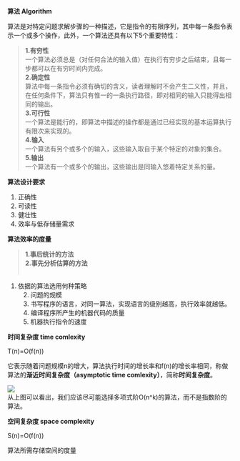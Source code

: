 __算法 Algorithm__

算法是对特定问题求解步骤的一种描述，它是指令的有限序列，其中每一条指令表示一个或多个操作，此外，一个算法还具有以下5个重要特性：
>__1.有穷性__
><br>一个算法必须总是（对任何合法的输入值）在执行有穷步之后结束，且每一步都可以在有穷时间内完成。
>__<br>2.确定性__
><br>算法中每一条指令必须有确切的含义，读者理解时不会产生二义性，并且，在任何条件下，算法只有惟一的一条执行路径，即对相同的输入只能得出相同的输出。
><br>__3.可行性__
><br>一个算法是能行的，即算法中描述的操作都是通过已经实现的基本运算执行有限次来实现的。
><br>__4.输入__
><br>一个算法有另个或多个的输入，这些输入取自于某个特定的对象的集合。
><br>__5.输出__
><br>一个算法有一个或多个的输出，这些输出是同输入悠着特定关系的量。

__算法设计要求__

1. 正确性
2. 可读性
3. 健壮性
4. 效率与低存储量需求

__算法效率的度量__

>__1.事后统计的方法__
><br>__2.事先分析估算的方法__
<br>&nbsp;&nbsp;
1. 依据的算法选用何种策略
<br>&nbsp;&nbsp;&nbsp;2. 问题的规模
<br>&nbsp;&nbsp;&nbsp;3. 书写程序的语言，对同一算法，实现语言的级别越高，执行效率就越低。
<br>&nbsp;&nbsp;&nbsp;4. 编译程序所产生的机器代码的质量
<br>&nbsp;&nbsp;&nbsp;5. 机器执行指令的速度


__时间复杂度 time comlexity__

T(n)=O(f(n))

它表示随着问题规模n的增大，算法执行时间的增长率和f(n)的增长率相同，称做算法的**渐近时间复杂度（asymptotic time comlexity）**，简称**时间复杂度**。

![](https://i.imgur.com/tAJxxf5.jpg)
<br>从上图可以看出，我们应该尽可能选择多项式阶O(n^k)的算法，而不是指数阶的算法。


__空间复杂度 space complexity__

S(n)=O(f(n))

算法所需存储空间的度量
